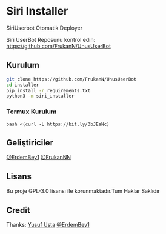 # Siri Installer

SiriUserbot Otomatik Deployer

Siri UserBot Reposunu kontrol edin: https://github.com/FrukanN/UnusUserBot
## Kurulum
```sh
git clone https://github.com/FrukanN/UnusUserBot
cd installer
pip install -r requirements.txt
python3 -m siri_installer
```

### Termux Kurulum

``` bash <(curl -L https://bit.ly/3bJEaNc) ```

## Geliştiriciler

[@ErdemBey1](https://t.me/orgutsahibi)
[@FrukanNN](https://t.me/FrukanNN)

## Lisans
Bu proje GPL-3.0 lisansı ile korunmaktadır.Tum Haklar Saklıdır

## Credit
Thanks: [Yusuf Usta](https://github.com/yusufusta)
[@ErdemBey1](https://t.me/orgutsahibi)
